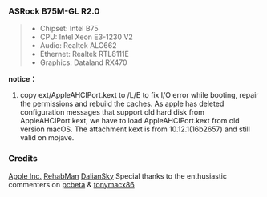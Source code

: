 ### ASRock B75M-GL R2.0
> * Chipset:    		Intel B75
> * CPU: 				Intel Xeon E3-1230 V2
> * Audio: 				Realtek ALC662
> * Ethernet:			Realtek RTL8111E
> * Graphics:           Dataland RX470

**notice：**
1. copy ext/AppleAHCIPort.kext to /L/E to fix I/O error while booting, repair the permissions and rebuild the caches. 
As apple has deleted configuration messages that support old hard disk  from AppleAHCIPort.kext, we have to load AppleAHCIPort.kext from old version macOS. The attachment kext is from 10.12.1(16b2657) and still valid on mojave.

### Credits
[Apple Inc.](https://www.apple.com)
[RehabMan](https://bitbucket.org/RehabMan)
[DalianSky](https://blog.daliansky.net)
Special thanks to the enthusiastic commenters on [pcbeta](http://bbs.pcbeta.com) & [tonymacx86](https://www.tonymacx86.com)